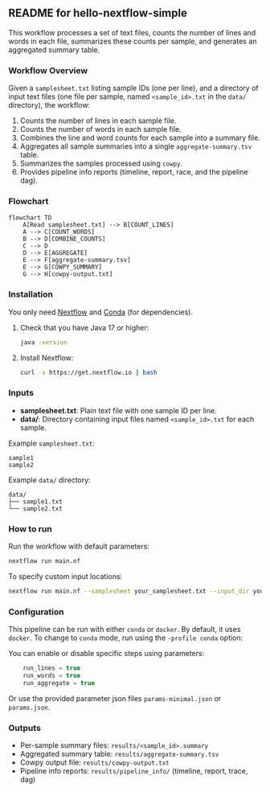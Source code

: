 ## README for hello-nextflow-simple

This workflow processes a set of text files, counts the number of lines and words in each file, summarizes these counts per sample, and generates an aggregated summary table.

### Workflow Overview

Given a `samplesheet.txt` listing sample IDs (one per line), and a directory of input text files (one file per sample, named `<sample_id>.txt` in the `data/` directory), the workflow:

1. Counts the number of lines in each sample file.
2. Counts the number of words in each sample file.
3. Combines the line and word counts for each sample into a summary file.
4. Aggregates all sample summaries into a single `aggregate-summary.tsv` table.
5. Summarizes the samples processed using `cowpy`.
6. Provides pipeline info reports (timeline, report, race, and the pipeline dag).

### Flowchart

```mermaid
flowchart TD
    A[Read samplesheet.txt] --> B[COUNT_LINES]
    A --> C[COUNT_WORDS]
    B --> D[COMBINE_COUNTS]
    C --> D
    D --> E[AGGREGATE]
    E --> F[aggregate-summary.tsv]
    E --> G[COWPY_SUMMARY]
    G --> H[cowpy-output.txt]
```

### Installation

You only need [Nextflow](https://www.nextflow.io/) and [Conda](https://docs.conda.io/) (for dependencies).

1. Check that you have Java 17 or higher:

    ```bash
    java -version
    ```

2. Install Nextflow:

    ```bash
    curl -s https://get.nextflow.io | bash
    ```

### Inputs

- **samplesheet.txt**: Plain text file with one sample ID per line.
- **data/**: Directory containing input files named `<sample_id>.txt` for each sample.

Example `samplesheet.txt`:
```
sample1
sample2
```

Example `data/` directory:
```
data/
├── sample1.txt
└── sample2.txt
```

### How to run

Run the workflow with default parameters:

```bash
nextflow run main.nf
```

To specify custom input locations:

```bash
nextflow run main.nf --samplesheet your_samplesheet.txt --input_dir your_data_dir --outdir your_results_dir
```

### Configuration

This pipeline can be run with either `conda` or `docker`. By default, it uses `docker`. To change to `conda` mode, run using the `-profile conda` option:

You can enable or disable specific steps using parameters:
```groovy
    run_lines = true
    run_words = true
    run_aggregate = true
```

Or use the provided parameter json files `params-minimal.json` or `params.json`. 

### Outputs

- Per-sample summary files: `results/<sample_id>.summary`
- Aggregated summary table: `results/aggregate-summary.tsv`
- Cowpy output file: `results/cowpy-output.txt`
- Pipeline info reports: `results/pipeline_info/` (timeline, report, trace, dag)
